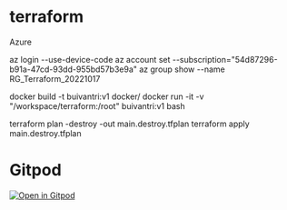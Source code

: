 # terraform

Azure

az login --use-device-code
az account set --subscription="54d87296-b91a-47cd-93dd-955bd57b3e9a"
az group show --name RG_Terraform_20221017

docker build -t buivantri:v1 docker/
docker run -it -v "/workspace/terraform:/root" buivantri:v1 bash

terraform plan -destroy -out main.destroy.tfplan
terraform apply main.destroy.tfplan

# Gitpod
[![Open in Gitpod](https://gitpod.io/button/open-in-gitpod.svg)](https://gitpod.io/#https://github.com/buivantri1198/terraform)
